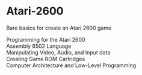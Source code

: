 # Atari-2600
Bare basics for create an Atari 2600 game

Programming for the Atari 2600<br>
Assembly 6502 Language<br>
Manipulating Video, Audio, and Input data<br>
Creating Game ROM Cartridges<br>
Computer Architecture and Low-Level Programming<br>
